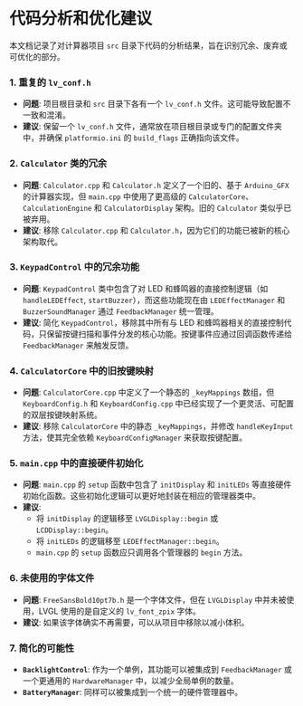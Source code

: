 
# 代码分析和优化建议

本文档记录了对计算器项目 `src` 目录下代码的分析结果，旨在识别冗余、废弃或可优化的部分。

### 1. **重复的 `lv_conf.h`**
- **问题**: 项目根目录和 `src` 目录下各有一个 `lv_conf.h` 文件。这可能导致配置不一致和混淆。
- **建议**: 保留一个 `lv_conf.h` 文件，通常放在项目根目录或专门的配置文件夹中，并确保 `platformio.ini` 的 `build_flags` 正确指向该文件。

### 2. **`Calculator` 类的冗余**
- **问题**: `Calculator.cpp` 和 `Calculator.h` 定义了一个旧的、基于 `Arduino_GFX` 的计算器实现，但 `main.cpp` 中使用了更高级的 `CalculatorCore`、`CalculationEngine` 和 `CalculatorDisplay` 架构。旧的 `Calculator` 类似乎已被弃用。
- **建议**: 移除 `Calculator.cpp` 和 `Calculator.h`，因为它们的功能已被新的核心架构取代。

### 3. **`KeypadControl` 中的冗余功能**
- **问题**: `KeypadControl` 类中包含了对 LED 和蜂鸣器的直接控制逻辑（如 `handleLEDEffect`, `startBuzzer`），而这些功能现在由 `LEDEffectManager` 和 `BuzzerSoundManager` 通过 `FeedbackManager` 统一管理。
- **建议**: 简化 `KeypadControl`，移除其中所有与 LED 和蜂鸣器相关的直接控制代码，只保留按键扫描和事件分发的核心功能。按键事件应通过回调函数传递给 `FeedbackManager` 来触发反馈。

### 4. **`CalculatorCore` 中的旧按键映射**
- **问题**: `CalculatorCore.cpp` 中定义了一个静态的 `_keyMappings` 数组，但 `KeyboardConfig.h` 和 `KeyboardConfig.cpp` 中已经实现了一个更灵活、可配置的双层按键映射系统。
- **建议**: 移除 `CalculatorCore` 中的静态 `_keyMappings`，并修改 `handleKeyInput` 方法，使其完全依赖 `KeyboardConfigManager` 来获取按键配置。

### 5. **`main.cpp` 中的直接硬件初始化**
- **问题**: `main.cpp` 的 `setup` 函数中包含了 `initDisplay` 和 `initLEDs` 等直接硬件初始化函数。这些初始化逻辑可以更好地封装在相应的管理器类中。
- **建议**:
    - 将 `initDisplay` 的逻辑移至 `LVGLDisplay::begin` 或 `LCDDisplay::begin`。
    - 将 `initLEDs` 的逻辑移至 `LEDEffectManager::begin`。
    - `main.cpp` 的 `setup` 函数应只调用各个管理器的 `begin` 方法。

### 6. **未使用的字体文件**
- **问题**: `FreeSansBold10pt7b.h` 是一个字体文件，但在 `LVGLDisplay` 中并未被使用，LVGL 使用的是自定义的 `lv_font_zpix` 字体。
- **建议**: 如果该字体确实不再需要，可以从项目中移除以减小体积。

### 7. **简化的可能性**
- **`BacklightControl`**: 作为一个单例，其功能可以被集成到 `FeedbackManager` 或一个更通用的 `HardwareManager` 中，以减少全局单例的数量。
- **`BatteryManager`**: 同样可以被集成到一个统一的硬件管理器中。
